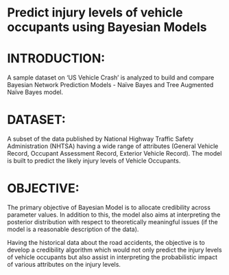 # Predict injury levels of vehicle occupants using Bayesian Models 

# INTRODUCTION:

A sample dataset on ‘US Vehicle Crash’ is analyzed to build and compare Bayesian Network Prediction Models - Naïve Bayes and Tree Augmented Naïve Bayes model. 

# DATASET: 

A subset of the data published by National Highway Traffic Safety Administration (NHTSA) having a wide range of attributes (General Vehicle Record, Occupant Assessment Record, Exterior Vehicle Record). The model is built to predict the likely injury levels of Vehicle Occupants.

# OBJECTIVE:

The primary objective of Bayesian Model is to allocate credibility across parameter values. In addition to this, the model also aims at interpreting the posterior distribution with respect to theoretically meaningful issues (if the model is a reasonable description of the data).

Having the historical data about the road accidents, the objective is to develop a credibility algorithm which would not only predict the injury levels of vehicle occupants but also assist in interpreting the probabilistic impact of various attributes on the injury levels.
